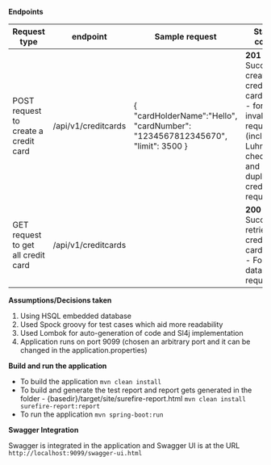**Endpoints**

| Request type   | endpoint | Sample request| Status codes
| ------------- | ------------- | -------| -------
| POST request to create a credit card  | /api/v1/creditcards  | { "cardHolderName":"Hello", "cardNumber": "1234567812345670", "limit": 3500 } | **201** - For Successful creation of credit card, **400** - for invalid bad requests (including Luhn 10 check) and duplicate credit card requests
| GET  request to get all credit card | /api/v1/creditcards  | | **200** - For Successful retrieval of credit card, **204** - For no data requests


**Assumptions/Decisions taken**

1. Using HSQL embedded database
2. Used Spock groovy for test cases which aid more readability
3. Used Lombok for auto-generation of code and Sl4j implementation
4. Application runs on port 9099 (chosen an arbitrary port and it can be changed in the application.properties)

**Build and run the application**

- To build the application
```mvn clean install ```
- To build and generate the test report and report gets generated in the folder - {basedir}/target/site/surefire-report.html
```mvn clean install surefire-report:report```
- To run the application
```mvn spring-boot:run ```

**Swagger Integration**

Swagger is integrated in the application and Swagger UI is at the URL  ```http://localhost:9099/swagger-ui.html ```
  
